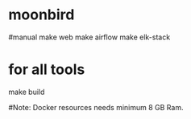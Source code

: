 # moonbird

#manual
make web
make airflow
make elk-stack

# for all tools
make build 

#Note: Docker resources needs minimum 8 GB Ram.